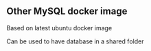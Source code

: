## Other MySQL docker image
Based on latest ubuntu docker image

Can be used to have database in a shared folder
